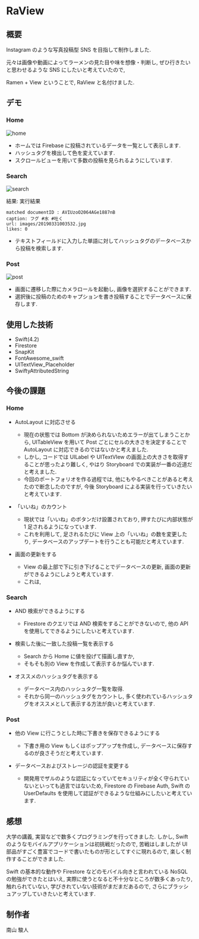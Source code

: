 # RaView

## 概要

Instagram のような写真投稿型 SNS を目指して制作しました.

元々は画像や動画によってラーメンの見た目や味を想像・判断し, ぜひ行きたいと思わせるような SNS にしたいと考えていたので, 

Ramen + View ということで, RaView と名付けました.

## デモ

### Home

![home](https://github.com/hayabit/RaView/tree/master/Images/demo_home.PNG)

- ホームでは Firebase に投稿されているデータを一覧として表示します.
- ハッシュタグを検出して色を変えています.
- スクロールビューを用いて多数の投稿を見られるようにしています.

### Search

![search](https://github.com/hayabit/RaView/tree/master/Images/demo_search.PNG)


結果: 実行結果
```
matched documentID : AVIUzoO2064AGe1887nB
caption: フグ #水 #吐く
url: images/20190331003532.jpg
likes: 0
```


- テキストフィールドに入力した単語に対してハッシュタグのデータベースから投稿を検索します.


### Post

![post](https://github.com/hayabit/RaView/tree/master/Images/demo_post.PNG)

- 画面に遷移した際にカメラロールを起動し, 画像を選択することができます.
- 選択後に投稿のためのキャプションを書き投稿することでデータベースに保存します.

## 使用した技術

- Swift(4.2)
- Firestore
- SnapKit
- FontAwesome_swift
- UITextView_Placeholder
- SwiftyAttributedString

## 今後の課題

### Home

- AutoLayout に対応させる
    - 現在の状態では Bottom が決められないためエラーが出てしまうことから, UITableView を用いて Post ごとにセルの大きさを決定することで AutoLayout に対応できるのではないかと考えました.
    - しかし, コードでは UILabel や UITextVIew の画面上の大きさを取得することが思ったより難しく, やはり Storyboard での実装が一番の近道だと考えました.
    - 今回のポートフォリオを作る過程では, 他にもやるべきことがあると考えたので断念したのですが, 今後 Storyboard による実装を行っていきたいと考えています.

- 「いいね」のカウント
  - 現状では「いいね」のボタンだけ設置されており, 押すたびに内部状態が 1 足されるようになっています.
  - これを利用して, 足されるたびに View 上の「いいね」の数を変更したり, データベースのアップデートを行うことも可能だと考えています.

- 画面の更新をする
  - View の最上部で下に引き下げることでデータベースの更新, 画面の更新ができるようにしようと考えています.
  - これは, 

### Search

- AND 検索ができるようにする
  - Firestore のクエリでは AND 検索をすることができないので, 他の API を使用してできるようにしたいと考えています.

- 検索した後に一致した投稿一覧を表示する
  - Search から Home に値を投げて描画し直すか,
  - そもそも別の View を作成して表示するか悩んでいます.

- オススメのハッシュタグを表示する
  - データベース内のハッシュタグ一覧を取得.
  - それから同一のハッシュタグをカウントし, 多く使われているハッシュタグをオススメとして表示する方法が良いと考えています.

### Post

- 他の View に行こうとした時に下書きを保存できるようにする
  - 下書き用の View もしくはポップアップを作成し, データベースに保存するのが良さそうだと考えています.

- データベースおよびストレージの認証を変更する
  - 開発用でザルのような認証になっていてセキュリティが全く守られていないといっても過言ではないため, Firestore の Firebase Auth, Swift の UserDefaults を使用して認証ができるような仕組みにしたいと考えています.

## 感想

大学の講義, 実習などで数多くプログラミングを行ってきました. しかし, Swift のようなモバイルアプリケーションは初挑戦だったので, 苦戦はしましたが UI 部品がすごく豊富でコードで書いたものが形としてすぐに現れるので, 楽しく制作することができました.

Swift の基本的な動作や Firestore などのモバイル向きと言われている NoSQL の勉強ができたとはいえ, 実際に使うとなると不十分なところが数多くあったり, 触れられていない, 学びきれていない技術がまだまだあるので, さらにブラッシュアップしていきたいと考えています.

## 制作者

南山 駿人
